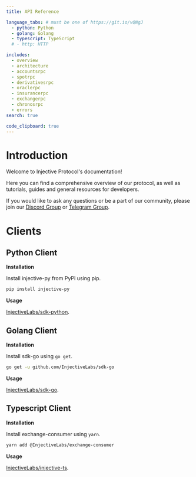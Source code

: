 ```yaml
---
title: API Reference

language_tabs: # must be one of https://git.io/vQNgJ
  - python: Python
  - golang: Golang
  - typescript: TypeScript
  # - http: HTTP

includes:
  - overview
  - architecture
  - accountsrpc
  - spotrpc
  - derivativesrpc
  - oraclerpc
  - insurancerpc
  - exchangerpc
  - chronosrpc
  - errors
search: true

code_clipboard: true
---
```


# Introduction

Welcome to Injective Protocol's documentation!

Here you can find a comprehensive overview of our protocol, as well as tutorials, guides and general resources for developers.

If you would like to ask any questions or be a part of our community, please join our [Discord Group](discord.gg/injective) or [Telegram Group](https://t.me/joininjective).

# Clients

## Python Client
**Installation**

Install injective-py from PyPI using pip.

```bash
pip install injective-py
```

**Usage**

[InjectiveLabs/sdk-python](https://github.com/InjectiveLabs/sdk-python).


## Golang Client
**Installation**

Install sdk-go using `go get`.

```bash
go get -u github.com/InjectiveLabs/sdk-go
```

**Usage**

[InjectiveLabs/sdk-go](https://github.com/InjectiveLabs/sdk-go).

<!-- [comment]: <> (TODO: implement)
See the examples folder for simple Golang examples. -->


## Typescript Client
**Installation**

Install exchange-consumer using `yarn`.

```bash
yarn add @InjectiveLabs/exchange-consumer
```

**Usage**

[InjectiveLabs/injective-ts](https://github.com/InjectiveLabs/injective-ts/tree/master/packages/exchange-consumer).